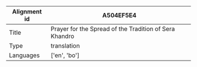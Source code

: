 |Alignment id | A504EF5E4
| --- | --- 
|Title | Prayer for the Spread of the Tradition of Sera Khandro 
|Type | translation
|Languages | ['en', 'bo']